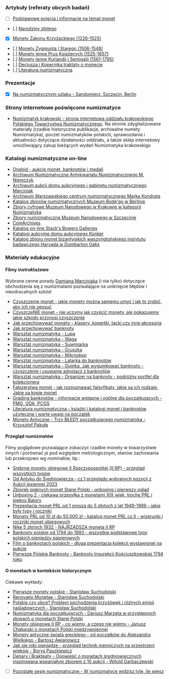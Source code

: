 ### Artykuły (referaty obcych badań)
- [ ] [Podstawowe pojęcia i informacje na temat monet]()
- [.] [Narodziny złotego](./pages/Narodziny_zlotego.md)
- [x] [Monety Zakonu Krzyżackiego (1226-1525)](./pages/Monety_Zakonu_Krzyzackiego.md)
- [.] [Monety Zygmunta I Starego (1506-1548)](./pages/Monety_Zygmunta_Starego.md)
- [.] [Monety lenne Prus Książęcych (1525-1657)](./pages/Monety_Lenne_Prus_Ksiazecych.md)
- [.] [Monety lenne Kurlandii i Semigalii (1561-1795)](./pages/Monety_Lenne_Kurlandii.md)
- [.] [Decjusza i Kopernika traktaty o monecie](./pages/Decjusz_i_Kopernik.md)
- [.] [Literatura numizmatyczna](./pages/Literatura.md)

### Prezentacje
- [x] [Na numizmatycznym szlaku - Sandomierz, Szczecin, Berlin](./download/2023m09d14_Na_numizmatycznym_szlaku_Sandomierz_Szczecin_Berlin.pdf)

### Strony internetowe poświęcone numizmatyce
- [Numizmatyk krakowski - strona internetowa oddziału krakowskiego Polskiego Towarzystwa Numizmatycznego](https://numizmatykkrakowski.pl/). Na stronie zdygitalizowane materiały (rzadkie historyczne publikacje, archiwalne numety Numizmatyka), poczet numizmatyków polskich, sprawozdania i aktualności dotyczące działalności oddziału, a także sklep internetowy umożliwiający zakup bieżących wydań Numizmatyka krakowskigo

### Katalogi numizmatyczne on-line
- [Onebid - aukcje monet, banknotów i medali](https://onebid.pl/pl/auctions/Monety)
- [Archiwum Numizmatyczne Antykwariatu Numizmatycznego M. Niemczyk](https://archiwum.niemczyk.pl/)
- [Archiwum aukcji domu aukcyjnego i gabinetu numizmatycznego Marciniak](https://marciniak.onebid.pl/pl/archive)
- [Archiwum Warszawskiego centrum numizmatycznego Marka Kondrata](https://wcn.pl/archive)
- [Katalog zbiorów numizmatycznych Muzeum Bode'go w Berlinie](https://ikmk.smb.museum/home?lang=en)
- [Zbiory cyfrowe Muzeum Narodowego w Krakowie w kategorii Numizmatyka](https://zbiory.mnk.pl/pl/wyniki-wyszukiwania?phrase=moneta)
- [Zbiory numizmatyczne Muzeum Narodowego w Szczecinie](https://e-zbiory.muzeum.szczecin.pl/numizmatyka.html)
- [CoinArchives](https://www.coinarchives.com/)
- [Katalog on-line Stack's Bowers Galleries](https://archive.stacksbowers.com/?q=a4169f92-d551-4ff6-954f-820c2bb37cfb)
- [Katalogi aukcyjne domu aukcyjnego Künker](https://www.kuenker.de/en/auktionen/katalogarchiv)
- [Katalog zbioru monet bizantyjskich waszyngtońskiego instytutu badawczego Harvada w Dumbarton Oaks](https://www.doaks.org/resources/coins)

### Materiały edukacyjne

#### Filmy instruktażowe
Wybrane cenne porady [Damiana Marciniaka](https://marciniakaukcje.pl/) (i nie tylko) dotyczące obchodzenia się z numizmatami pozwalające na uniknięcie błędów i nieodracalnych szkód:
- [Czyszczenie monet - jakie monety można samemu umyć i jak to zrobić, aby ich nie zepsuć](https://www.youtube.com/watch?v=WZ_PQnDGfew&t=1096s)
- [CzyszczeNIE monet - nie uczymy jak czyścić monety, ale pokazujemy jakie szkody przynosi czyszczenie](https://www.youtube.com/watch?v=Z1mrEJugMk0)
- [Jak przechowywać monety - klasery, kopertki, tacki czy inne akcesoria](https://www.youtube.com/watch?v=7FQ5fy8F9AU)
- [Jak przechowywać banknoty](https://www.youtube.com/watch?v=QVHM9z4kYtg)
- [Warsztat numizmatyka - Lupa](https://www.youtube.com/watch?v=6FU2pjYEdYc)
- [Warsztat numizmatyka - Waga](https://www.youtube.com/watch?v=RkDOhlxuW7c)
- [Warsztat numizmatyka - Suwmiarka](https://www.youtube.com/watch?v=MBG1nlTDwa4)
- [Warsztat numizmatyka - Gruszka](https://www.youtube.com/watch?v=FQ9d8ycjlz4)
- [Warsztat numizmatyka - Mikroskop](https://www.youtube.com/watch?v=zhVLKbHsUCc)
- [Warsztat numizmatyka - Latarka do banknotów](https://www.youtube.com/watch?v=nUHeJgFGJ9c)
- [Warsztat numizmatyka - Gumka. Jak wygumkować banknoty - czyszczenie i usuwanie adnotacji z banknotów](https://www.youtube.com/watch?v=xxlYQraRhVw)
- [Warsztat numizmatyka - Organizer na banknoty - podróżny portfel dla kolekcjonera](https://www.youtube.com/watch?v=QUT9AsoGz1Y)
- [Fałszerstwa monet - jak rozpoznawać falsyfikaty, jakie są ich rodzaje. Jakie są kopie monet](https://www.youtube.com/watch?v=GyQsq_qQSqE&t=3s)
- [Grading banknotów - informacje wstępne i ogólne dla początkujących - PMG, GDA, PCGS](https://www.youtube.com/watch?v=eNBnId_xooM&t=10s)
- [Literatura numizmatyczna - książki i katalogi monet i banknotów użyteczne i warte uwagi na początek](https://www.youtube.com/watch?v=1ncc_ZghpjI)
- [Monety Antyczne - Trzy BŁĘDY początkującego numizmatyka - Krzysztof Pakuła](https://www.youtube.com/watch?v=had4Khi_PMU)

#### Przegląd numizmatów
Filmy poglądowe pozwalające zobaczyć rzadkie monety w towarzystwie innych i porównać je pod względem metrologicznym, stanów zachowania lub przekrojowo wg nominałów, itp.:
- [Srebrne monety obiegowe II Rzeczypospolitej (II RP) - przegląd wszystkich typów](https://www.youtube.com/watch?v=ILT2mtjJnz0)
- [Od Antyku do Średniowiecza - cz.1 przeglądu wybranych pozycji z Aukcji jesiennej 2023](https://www.youtube.com/watch?v=_xybMbOh1a0)
- [Zbiorek pięknych monet Starej Polski - unboxing i pierwszy ogląd](https://www.youtube.com/watch?v=wxmKJehNnX0)
- [Unboxing 2 - ciekawa przesyłka z monetami XIX wiek, trochę PRL i piękny Batory](https://www.youtube.com/watch?v=vktBi4fNOgA)
- [Prezentacja monet PRL od 1 grosza do 5 złotych z lat 1949-1989 - jakie były typy i roczniki](https://www.youtube.com/watch?v=UdBhtGzmxd4)
- [Monety PRL od 10 zł do 50.000 zł - katalog monet PRL cz.II - wizerunki i roczniki monet obiegowych](https://www.youtube.com/watch?v=_wOQdmGh0Ds)
- [Nike 5 złotych 1932 - NAJRZADSZA moneta II RP](https://www.youtube.com/watch?v=_IrD8K3Vrg8)
- [Banknoty polskie od 1794 do 1993 - wszystkie podstawowe typy polskich pieniędzy papierowych](https://www.youtube.com/watch?v=P2E_h_W-V90)
- [Film o banknotach polskich - długa prezentacja kolekcji wystawionej na aukcję](https://www.youtube.com/watch?v=12n5JsT7J3k)
- [Pierwsze Polskie Banknoty - Banknoty Insurekcji Kościuszkowskiej 1794 roku](https://www.youtube.com/watch?v=yUry_m8sntc)

#### O monetach w kontekście historycznym
Ciekawe wykłady:
- [Pierwsze monety polskie - Stanisław Suchodolski](https://www.youtube.com/watch?v=WtA_3wVGjZQ)
- [Renovatio Monetae - Stanisław Suchodolski](https://www.youtube.com/watch?v=VVjs4_yzZqY)
- [Polskie czy obce? Problem pochodzenia krzyżówek i różnych emisji naśladowczych - Stanisław Suchodolski](https://www.youtube.com/watch?v=v6NIUtjPuc4)
- [Numizmatyka dla początkujących - Dariusz Marzęta w przystępnych słowach o monetach Starej Polski](https://www.youtube.com/watch?v=p8KcZZZsvJ4)
- [Monety obiegowe II RP - co wiemy, a czego nie wiemy - Janusz Chałupski o monetach Polski międzywojennej](https://www.youtube.com/watch?v=zpLhEkasqvQ)
- [Monety antyczne świata greckiego - od początków do Aleksandra Wielkiego - Bartosz Awianowicz](https://www.youtube.com/watch?v=TcowSEwzmk8)
- [Jak się robi pieniądze - przegląd technik menniczych na przestrzeni wieków - Borys Paszkiewicz](https://www.youtube.com/watch?v=kNF8Cg-iIys)
- [Denary i Brakteaty - Opowieść o monetach średniowiecznych inspirowana wspaniałym zbiorem z 10 aukcji - Witold Garbaczewski](https://www.youtube.com/watch?v=JQpVtrOpefY)
- [ ] [Pozostałe sesje numizmatyczne - W numizmatyce widzisz tyle, ile wiesz](https://www.youtube.com/playlist?list=PL2sVlus9pnlgZs5xhvJ2hS9pNKKMrYRjw)